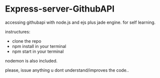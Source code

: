 # Express-server-GithubAPI

accessing githubapi with node.js and ejs plus jade engine. for self learning.

instructures:
* clone the repo
* npm install in your terminal
* npm start  in your terminal

nodemon is also included.

please, issue anything u dont understand/improves the code..
